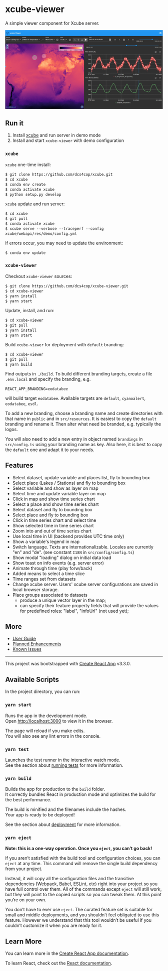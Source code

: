 # xcube-viewer

A simple viewer component for Xcube server.

![xcube-viewer](./doc/xcube-viewer.jpg)

## Run it

1. Install [xcube](https://github.com/dcs4cop/xcube) and run server in demo mode
2. Install and start `xcube-viewer` with demo configuration


### `xcube`

`xcube` one-time install:

    $ git clone https://github.com/dcs4cop/xcube.git
    $ cd xcube
    $ conda env create
    $ conda activate xcube
    $ python setup.py develop  

    
`xcube` update and run server:

    $ cd xcube
    $ git pull
    $ conda activate xcube  
    $ xcube serve --verbose --traceperf --config xcube/webapi/res/demo/config.yml  
    
If errors occur, you may need to update the environment:

    $ conda env update

### `xcube-viewer`

Checkout `xcube-viewer` sources:

    $ git clone https://github.com/dcs4cop/xcube-viewer.git
    $ cd xcube-viewer
    $ yarn install
    $ yarn start

Update, install, and run:

    $ cd xcube-viewer
    $ git pull
    $ yarn install
    $ yarn start


Build `xcube-viewer` for deployment with `default` branding:

    $ cd xcube-viewer
    $ git pull
    $ yarn build
    
Find outputs in `./build`. To build different branding targets, create a file `.env.local` and specify
the branding, e.g.

    REACT_APP_BRANDING=eodatabee
    
will build target `eodatabee`. Available targets are `default`, `cyanoalert`, `eodatabee`, `esdl`.

To add a new branding, choose a branding name and create directories with that name in `public` 
and in `src/resources`. It is easiest to copy the `default` branding and rename it. 
Then alter what need be branded, e.g. typically the logos.

You will also need to add a new entry in object named `brandings` in `src/config.ts` 
using your branding name as key. Also here, it is best to copy the `default` one and adapt it
to your needs.       

## Features

* Select dataset, update variable and places list, fly to bounding box
* Select place (Lakes / Stations) and fly to bounding box
* Select variable and show as layer on map
* Select time and update variable layer on map
* Click in map and show time series chart
* Select a place and show time series chart
* Select dataset and fly to bounding box
* Select place and fly to bounding box
* Click in time series chart and select time
* Show selected time in time series chart
* Zoom into and out of time series chart
* Use local time in UI (backend provides UTC time only)
* Show a variable's legend in map
* Switch language. Texts are internationalizable. Locales are currently "en" and "de". (see constant `I18N` in `src/config/config.ts`)
* Show modal "loading" dialog on initial data load
* Show toast on info events (e.g. server error) 
* Animate through time (play forw/back)
* Added means to select a time slice
* Time ranges set from datasets
* Change xcube server. Users' xcube server configurations are saved in local browser storage.  
* Place groups associated to datasets
  - produce a unique vector layer in the map;
  - can specify their feature property fields that will provide the values for predefined roles:
    "label", "infoUrl" (not used yet);

## More

* [User Guide](https://xcube.readthedocs.io/en/latest/viewer.html#)
* [Planned Enhancements](https://github.com/dcs4cop/xcube-viewer/labels/enhancement)
* [Known Issues](https://github.com/dcs4cop/xcube-viewer/labels/bug)


--- 



This project was bootstrapped with [Create React App](https://github.com/facebook/create-react-app) v3.3.0.

## Available Scripts

In the project directory, you can run:

### `yarn start`

Runs the app in the development mode.<br />
Open [http://localhost:3000](http://localhost:3000) to view it in the browser.

The page will reload if you make edits.<br />
You will also see any lint errors in the console.

### `yarn test`

Launches the test runner in the interactive watch mode.<br />
See the section about [running tests](https://facebook.github.io/create-react-app/docs/running-tests) for more information.

### `yarn build`

Builds the app for production to the `build` folder.<br />
It correctly bundles React in production mode and optimizes the build for the best performance.

The build is minified and the filenames include the hashes.<br />
Your app is ready to be deployed!

See the section about [deployment](https://facebook.github.io/create-react-app/docs/deployment) for more information.

### `yarn eject`

**Note: this is a one-way operation. Once you `eject`, you can’t go back!**

If you aren’t satisfied with the build tool and configuration choices, you can `eject` at any time. This command will remove the single build dependency from your project.

Instead, it will copy all the configuration files and the transitive dependencies (Webpack, Babel, ESLint, etc) right into your project so you have full control over them. All of the commands except `eject` will still work, but they will point to the copied scripts so you can tweak them. At this point you’re on your own.

You don’t have to ever use `eject`. The curated feature set is suitable for small and middle deployments, and you shouldn’t feel obligated to use this feature. However we understand that this tool wouldn’t be useful if you couldn’t customize it when you are ready for it.

## Learn More

You can learn more in the [Create React App documentation](https://facebook.github.io/create-react-app/docs/getting-started).

To learn React, check out the [React documentation](https://reactjs.org/).




